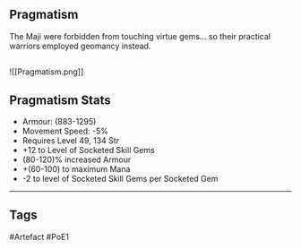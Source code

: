 ## Pragmatism
The Maji were forbidden from touching virtue gems...
so their practical warriors employed geomancy instead.
##
![[Pragmatism.png]]
## Pragmatism Stats
- Armour: (883-1295)
- Movement Speed: -5%
- Requires Level 49, 134 Str
- +12 to Level of Socketed Skill Gems
- (80-120)% increased Armour
- +(60-100) to maximum Mana
- -2 to level of Socketed Skill Gems per Socketed Gem


---
## Tags
#Artefact
#PoE1